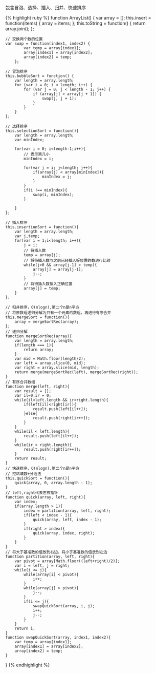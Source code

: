 

包含冒泡、选择、插入、归并、快速排序

{% highlight ruby %}
function ArrayList() {
	var array = [];
	this.insert = function(items) {
		array = items;
	};
	this.toString = function() {
		return array.join();
	};
	
	// 交换两个数的位置
	var swap = function(index1, index2) {
			var temp = array[index1];
			array[index1] = array[index2];
			array[index2] = temp;
		};
	
	// 冒泡排序
	this.bubbleSort = function() {
		var length = array.length;
		for (var i = 0; i < length; i++) {
			for (var j = 0; j < length - 1; j++) {
				if (array[j] > array[j + 1]) {
					swap(j, j + 1);
				}
			}
		}
	};

	// 选择排序
	this.selectionSort = function(){
		var length = array.length;
		var minIndex;

		for(var i = 0; i<length-1;i++){
			// 表示第几小
			minIndex = i;

			for(var j = i; j<length; j++){
				if(array[j] < array[minIndex]){
					minIndex = j;
				}
			}
			if(i !== minIndex){
				swap(i, minIndex);	
			}
		
		}
	};

	// 插入排序
	this.insertionSort = function(){
		var length = array.length;
		var j,temp;
		for(var i = 1;i<length; i++){
			j = i;
			// 待插入数
			temp = array[j];
			// 将待插入数与之前已经插入好位置的数进行比较
			while(j>0 && array[j-1] > temp){
				array[j] = array[j-1];
				j--;
			}
			// 将待插入数插入正确位置
			array[j] = temp;
		}
	};

	// 归并排序，O(nlogn),第二个n是n平方
	// 将原数组递归分解为只有一个元素的数组，再进行有序合并
	this.mergeSort = function(){
		array = mergeSortRec(array);
	};
	// 递归分解
	function mergeSortRec(array){
		var length = array.length;
		if(length === 1){
			return array;
		}
		var mid = Math.floor(length/2);
		var left = array.slice(0, mid);
		var right = array.slice(mid, length);
		return merge(mergeSortRec(left), mergeSortRec(right));
	}
	// 有序合并数组
	function merge(left, right){
		var result = [];
		var il=0,ir = 0;
		while(il<left.length && ir<right.length){
			if(left[il]<right[ir]){
				result.push(left[il++]);
			}else{
				result.push(right[ir++]);
			}
		}
		while(il < left.length){
			result.push(left[il++]);
		}
		while(ir < right.length){
			result.push(right[ir++]);
		}
		return result;
	}
	// 快速排序，O(nlogn),第二个n是n平方
	// 挖坑填数+分治法
	this.quickSort = function(){
		quick(array, 0, array.length - 1);
	}
	// left,right代表左右指针
	function quick(array, left, right){
		var index;
		if(array.length > 1){
			index = partition(array, left, right);
			if(left < index - 1){
				quick(array, left, index - 1);
			}
			if(right > index){
				quick(array, index, right);
			}
		}
	}
	// 将大于基准数的值放到右边，将小于基准数的值放到左边
	function partition(array, left, right){
		var pivot = array[Math.floor((left+right)/2)];
		var i = left, j = right;
		while(i <= j){
			while(array[i] < pivot){
				i++;
			}
			while(array[j] > pivot){
				j--;
			}
			if(i <= j){
				swapQuickSort(array, i, j);
				i++;
				j--;
			}
		}
		return i;
	}
	function swapQuickSort(array, index1, index2){
		var temp = array[index1];
		array[index1] = array[index2];
		array[index2] = temp;
	}
}
{% endhighlight %}